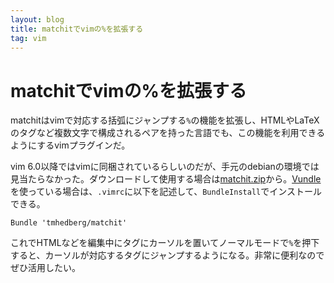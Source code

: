 ```yaml
---
layout: blog
title: matchitでvimの%を拡張する
tag: vim
---
```


# matchitでvimの%を拡張する

matchitはvimで対応する括弧にジャンプする`%`の機能を拡張し、HTMLやLaTeXのタグなど複数文字で構成されるペアを持った言語でも、この機能を利用できるようにするvimプラグインだ。

vim 6.0以降ではvimに同梱されているらしいのだが、手元のdebianの環境では見当たらなかった。ダウンロードして使用する場合は[matchit.zip](http://www.vim.org/scripts/script.php?script_id=39)から。[Vundle](http://www.xmisao.com/2013/08/22/vundle.html)を使っている場合は、`.vimrc`に以下を記述して、`BundleInstall`でインストールできる。

~~~~
Bundle 'tmhedberg/matchit'
~~~~

これでHTMLなどを編集中にタグにカーソルを置いてノーマルモードで`%`を押下すると、カーソルが対応するタグにジャンプするようになる。非常に便利なのでぜひ活用したい。
